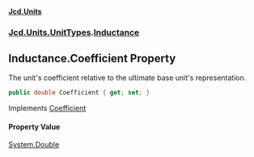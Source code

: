 #### [Jcd.Units](index.md 'index')
### [Jcd.Units.UnitTypes](Jcd.Units.UnitTypes.md 'Jcd.Units.UnitTypes').[Inductance](Jcd.Units.UnitTypes.Inductance.md 'Jcd.Units.UnitTypes.Inductance')

## Inductance.Coefficient Property

The unit's coefficient relative to the ultimate base unit's representation.

```csharp
public double Coefficient { get; set; }
```

Implements [Coefficient](Jcd.Units.IUnitOfMeasure_TUnits_.Coefficient.md 'Jcd.Units.IUnitOfMeasure<TUnits>.Coefficient')

#### Property Value
[System.Double](https://docs.microsoft.com/en-us/dotnet/api/System.Double 'System.Double')